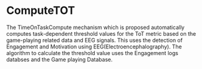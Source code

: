 # ComputeTOT

The TimeOnTaskCompute mechanism which is
proposed automatically computes task-dependent
threshold values for the ToT metric based on the
game-playing related data and EEG signals. This
uses the detection of Engagement and Motivation
using EEG(Electroencephalography). The
algorithm to calculate the threshold value uses the
Engagement logs databses and the Game playing
Database.
